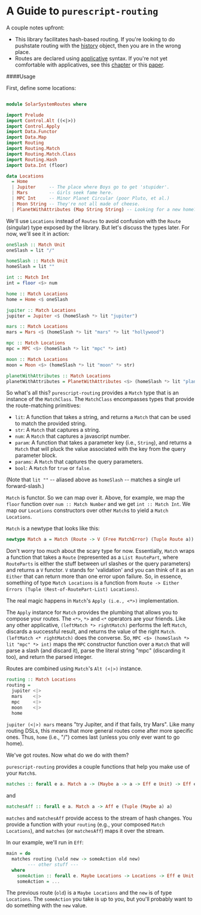 # A Guide to `purescript-routing`

A couple notes upfront:

* This library facilitates hash-based routing.  If you're looking to do pushstate routing with the [history](https://developer.mozilla.org/en-US/docs/Web/API/History_API) object, then you are in the wrong place.
* Routes are declared using [applicative](https://pursuit.purescript.org/packages/purescript-prelude/0.1.4/docs/Prelude#t:Applicative) syntax.  If you're not yet comfortable with applicatives, see this [chapter](http://learnyouahaskell.com/functors-applicative-functors-and-monoids#applicative-functors) or this [paper](http://www.staff.city.ac.uk/~ross/papers/Applicative.pdf).

####Usage

First, define some locations:

```purescript

module SolarSystemRoutes where

import Prelude
import Control.Alt ((<|>))
import Control.Apply
import Data.Functor
import Data.Map
import Routing
import Routing.Match
import Routing.Match.Class
import Routing.Hash
import Data.Int (floor)

data Locations
  = Home
  | Jupiter     -- The place where Boys go to get 'stupider'.
  | Mars        -- Girls seek fame here.
  | MPC Int     -- Minor Planet Circular (poor Pluto, et al.)
  | Moon String -- They're not all made of cheese.
  | PlanetWithAttributes (Map String String) -- Looking for a new home?

```
We'll use `Locations` instead of `Routes` to avoid confusion with the `Route` (singular) type exposed by the library. But let's discuss the types later.  For now, we'll see it in action:

```purescript
oneSlash :: Match Unit
oneSlash = lit "/"

homeSlash :: Match Unit
homeSlash = lit ""

int :: Match Int
int = floor <$> num

home :: Match Locations
home = Home <$ oneSlash

jupiter :: Match Locations
jupiter = Jupiter <$ (homeSlash *> lit "jupiter")

mars :: Match Locations
mars = Mars <$ (homeSlash *> lit "mars" *> lit "hollywood")

mpc :: Match Locations
mpc = MPC <$> (homeSlash *> lit "mpc" *> int)

moon :: Match Locations
moon = Moon <$> (homeSlash *> lit "moon" *> str)

planetWithAttributes :: Match Locations
planetWithAttributes = PlanetWithAttributes <$> (homeSlash *> lit "planet" *> params)

```

So what's all this?  `purescript-routing` provides a `Match` type that is an instance of the `MatchClass`.  The `MatchClass` encompasses types that provide the route-matching primitives:
* `lit`: A function that takes a string, and returns a `Match` that can be used to match the provided string.
* `str`: A `Match` that captures a string.
* `num`: A `Match` that captures a javascript number.
* `param`: A function that takes a parameter key (i.e., `String`), and returns a `Match` that will pluck the value associated with the key from the query parameter block.
* `params`: A `Match` that captures the query parameters.
* `bool`:  A `Match` for `true` or `false`.


(Note that `lit ""` -- aliased above as `homeSlash` -- matches a single url forward-slash.)

`Match` is functor.  So we can map over it.  Above, for example, we map the `floor` function over `num :: Match Number` and we get `int :: Match Int`.  We map our `Locations` constructors over other `Match`s to yield a `Match Locations`.

`Match` is a newtype that looks like this:

```purescript
newtype Match a = Match (Route -> V (Free MatchError) (Tuple Route a))
```

Don't worry too much about the scary type for now.  Essentially, `Match` wraps a function that takes a `Route` (represented as a `List RoutePart`, where `RouteParts` is either the stuff between url slashes or the query parameters) and returns a `V` functor.  `V` stands for 'validation' and you can think of it as an `Either` that can return more than one error upon failure.  So, in essence, something of type `Match Locations` is a function from `Route -> Either Errors (Tuple (Rest-of-RoutePart-List) Locations)`.

The real magic happens in `Match`'s `Apply (i.e., <*>)` implementation.

The `Apply` instance for `Match` provides the plumbing that allows you to compose your routes.  The `<*>`, `*>` and `<*` operators are your friends.  Like any other applicative, `(leftMatch *> rightMatch)` performs the left `Match`, discards a successful result, and returns the value of the right `Match`.  `(leftMatch <* rightMatch)` does the converse.  So, `MPC <$> (homeSlash *> lit "mpc" *> int)` maps the `MPC` constructor function over a `Match` that will parse a slash (and discard it), parse the literal string "mpc" (discarding it too), and return the parsed integer.

Routes are combined using `Match`'s `Alt (<|>)` instance.

```purescript
routing :: Match Locations
routing =
  jupiter <|>
  mars    <|>
  mpc     <|>
  moon    <|>
  home
```
`jupiter (<|>) mars` means "try Jupiter, and if that fails, try Mars".  Like many routing DSLs, this means that more general routes come after more specific ones.  Thus, `home` (i.e., "/") comes last (unless you only ever want to go home).

We've got routes.  Now what do we do with them?

`purescript-routing` provides a couple functions that help you make use of your `Match`s.

```purescript
matches :: forall e a. Match a -> (Maybe a -> a -> Eff e Unit) -> Eff e Unit
```

and

```purescript
matchesAff :: forall e a. Match a -> Aff e (Tuple (Maybe a) a)
```

`matches` and `matchesAff` provide access to the stream of hash changes.  You provide a function with your `routing` (e.g., your composed `Match Locations`), and `matches` (or `matchesAff`) maps it over the stream.

In our example, we'll run in `Eff`:

```purescript
main = do
  matches routing (\old new -> someAction old new)
        --- other stuff ---
  where
    someAction :: forall e. Maybe Locations -> Locations -> Eff e Unit
    someAction = ...
```
The previous route (`old`) is a `Maybe Locations` and the `new` is of type `Locations`.  The `someAction` you take is up to you, but you'll probably want to do something with the `new` value.
